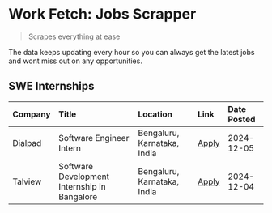 # Work Fetch: Jobs Scrapper
> Scrapes everything at ease

The data keeps updating every hour so you can always get the latest jobs and wont miss out on any opportunities.

## SWE Internships
<!--START_SECTION:workfetch-->
| Company   | Title                                        | Location                    | Link                                                                                                                                                                                                            | Date Posted   |
|:----------|:---------------------------------------------|:----------------------------|:----------------------------------------------------------------------------------------------------------------------------------------------------------------------------------------------------------------|:--------------|
| Dialpad   | Software Engineer Intern                     | Bengaluru, Karnataka, India | [Apply](https://in.linkedin.com/jobs/view/software-engineer-intern-at-dialpad-4091428917?position=2&pageNum=0&refId=2K3jPClDZN95JHFqVMnC%2FQ%3D%3D&trackingId=t9gWdyRtCzlaJgcXzuxSmQ%3D%3D)                     | 2024-12-05    |
| Talview   | Software Development Internship in Bangalore | Bengaluru, Karnataka, India | [Apply](https://in.linkedin.com/jobs/view/software-development-internship-in-bangalore-at-talview-4089000537?position=3&pageNum=0&refId=2K3jPClDZN95JHFqVMnC%2FQ%3D%3D&trackingId=VR9w14jvRdDW8LDFMV9kMQ%3D%3D) | 2024-12-04    |
<!--END_SECTION:workfetch-->
